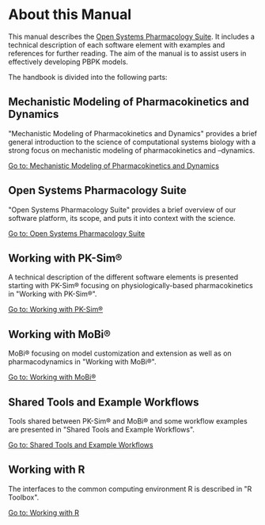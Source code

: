 # About this Manual

This manual describes the [Open Systems Pharmacology Suite](https://www.open-systems-pharmacology.org). It includes a technical description of each software element with examples and references for further reading. The aim of the manual is to assist users in effectively developing PBPK models.

The handbook is divided into the following parts:

## Mechanistic Modeling of Pharmacokinetics and Dynamics

"Mechanistic Modeling of Pharmacokinetics and Dynamics" provides a brief general introduction to the science of computational systems biology with a strong focus on mechanistic modeling of pharmacokinetics and –dynamics.

[Go to: Mechanistic Modeling of Pharmacokinetics and Dynamics](part-1/modeling-concepts-pbpk-modeling-systems-biology.md)

## Open Systems Pharmacology Suite

"Open Systems Pharmacology Suite" provides a brief overview of our software platform, its scope, and puts it into context with the science.

[Go to: Open Systems Pharmacology Suite](part-2/modules-philsophy-building-blocks.md)

## Working with PK-Sim®

A technical description of the different software elements is presented starting with PK-Sim® focusing on physiologically-based pharmacokinetics in "Working with PK-Sim®".

[Go to: Working with PK-Sim®](part-3/pk-sim-quick-guide‌.md)

## Working with MoBi®

MoBi® focusing on model customization and extension as well as on pharmacodynamics in "Working with MoBi®".

[Go to: Working with MoBi®‌](part-4/first-steps.md)

## Shared Tools and Example Workflows

Tools shared between PK-Sim® and MoBi® and some workflow examples are presented in "Shared Tools and Example Workflows".

[Go to: Shared Tools and Example Workflows](part-5/features-of-tables.md)

## Working with R

The interfaces to the common computing environment R is described in "R Toolbox".

[Go to: Working with R](part-6/r-introduction.md)